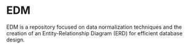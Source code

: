 # EDM
EDM is a repository focused on data normalization techniques and the creation of an Entity-Relationship Diagram (ERD) for efficient database design.

